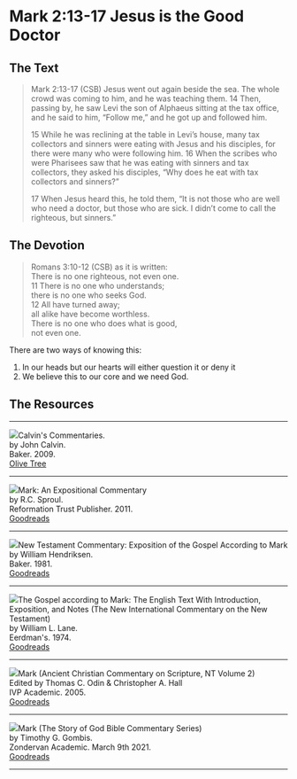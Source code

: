# Mark 2:13-17 Jesus is the Good Doctor

## The Text

>Mark 2:13-17 (CSB) Jesus went out again beside the sea. The whole crowd was coming to him, and he was teaching them. 14 Then, passing by, he saw Levi the son of Alphaeus sitting at the tax office, and he said to him, “Follow me,” and he got up and followed him.
>
>15 While he was reclining at the table in Levi’s house, many tax collectors and sinners were eating with Jesus and his disciples, for there were many who were following him. 16 When the scribes who were Pharisees saw that he was eating with sinners and tax collectors, they asked his disciples, “Why does he eat with tax collectors and sinners?”
>
>17 When Jesus heard this, he told them, “It is not those who are well who need a doctor, but those who are sick. I didn’t come to call the righteous, but sinners.”

## The Devotion

>Romans 3:10-12 (CSB) as it is written:  
>There is no one righteous, not even one.  
>11 There is no one who understands;  
>there is no one who seeks God.  
>12 All have turned away;  
>all alike have become worthless.  
>There is no one who does what is good,  
>not even one.

There are two ways of knowing this:

1. In our heads but our hearts will either question it or deny it
2. We believe this to our core and we need God.

## The Resources

<hr style="clear:both;">

<img src="/images/commentary-calvin-set-portrait.jpg">Calvin's Commentaries.  
by John Calvin.  
Baker. 2009.  
[Olive Tree](https://www.olivetree.com/store/product.php?productid=17517)

<hr style="clear:both;">

<img src="/images/commentary-mark-sproul.jpg">Mark: An Expositional Commentary  
by R.C. Sproul.  
Reformation Trust Publisher. 2011.  
[Goodreads](https://www.goodreads.com/book/show/13329901-mark?ac=1&from_search=true&qid=AjPCOwNAXj&rank=1)

<hr style="clear:both;">

<img src="/images/commentary-mark-hendriksen.jpg">New Testament Commentary: Exposition of the Gospel According to Mark  
by William Hendriksen.  
Baker. 1981.  
[Goodreads](https://www.goodreads.com/book/show/2365098.Mark)

<hr style="clear:both;">

<img src="/images/commentary-mark-lane.jpg">The Gospel according to Mark: The English Text With Introduction, Exposition, and Notes (The New International Commentary on the New Testament)  
by William L. Lane.  
Eerdman's. 1974.  
[Goodreads](https://www.goodreads.com/book/show/978619.The_Gospel_of_Mark?from_search=true&from_srp=true&qid=UOUMUiJ7z4&rank=2)

<hr style="clear:both;">

<img src="/images/commentary-mark-oden.jpg">Mark (Ancient Christian Commentary on Scripture, NT Volume 2)  
Edited by Thomas C. Odin & Christopher A. Hall  
IVP Academic. 2005.  
[Goodreads](https://www.goodreads.com/book/show/33015669-mark)

<hr style="clear:both;">

<img src="/images/commentary-mark-gombis.jpg">Mark (The Story of God Bible Commentary Series)  
by Timothy G. Gombis.   
Zondervan Academic. March 9th 2021.  
[Goodreads](https://www.goodreads.com/book/show/54287613-mark)

<hr style="clear:both;">
